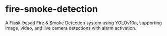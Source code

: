 # fire-smoke-detection
A Flask-based Fire &amp; Smoke Detection system using YOLOv10n, supporting image, video, and live camera detections with alarm activation.
